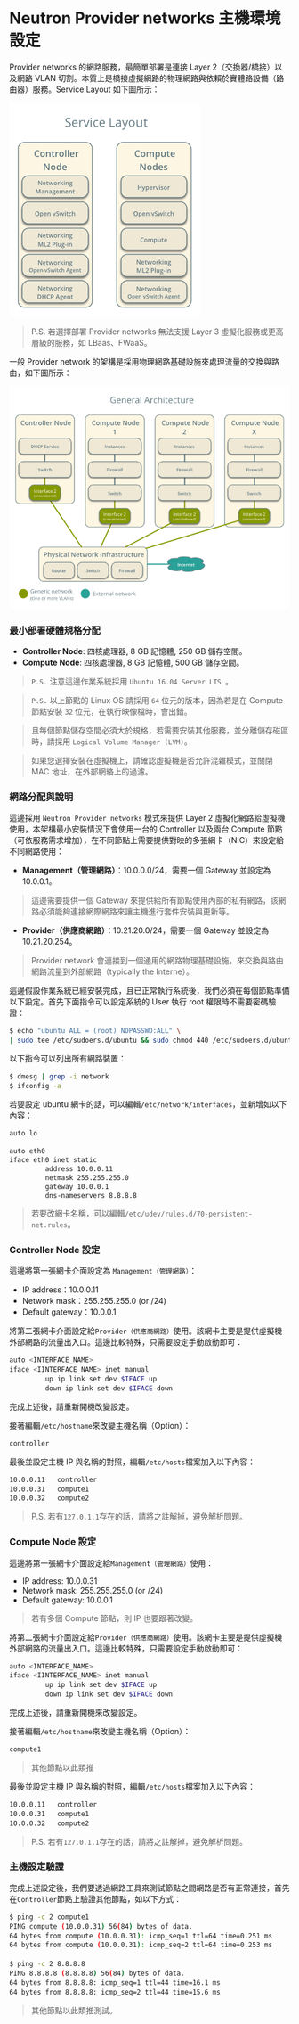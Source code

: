 # Neutron Provider networks 主機環境設定
 Provider networks 的網路服務，最簡單部署是連接 Layer 2（交換器/橋接）以及網路 VLAN 切割。本質上是橋接虛擬網路的物理網路與依賴於實體路設備（路由器）服務。Service Layout 如下圖所示：

![](images/scenario-provider-ovs-services.png)

> P.S. 若選擇部署 Provider networks 無法支援 Layer 3 虛擬化服務或更高層級的服務，如 LBaas、FWaaS。

一般 Provider network 的架構是採用物理網路基礎設施來處理流量的交換與路由，如下圖所示：

![](images/scenario-provider-general.png)

### 最小部署硬體規格分配
* **Controller Node**: 四核處理器, 8 GB 記憶體, 250 GB 儲存空間。
* **Compute Node**: 四核處理器, 8 GB 記憶體, 500 GB 儲存空間。

> `P.S.` 注意這邊作業系統採用 `Ubuntu 16.04 Server LTS `。

> `P.S.` 以上節點的 Linux OS 請採用 ```64``` 位元的版本，因為若是在 Compute 節點安裝 ```32``` 位元，在執行映像檔時，會出錯。

> 且每個節點儲存空間必須大於規格，若需要安裝其他服務，並分離儲存磁區時，請採用 `Logical Volume Manager (LVM)`。

> 如果您選擇安裝在虛擬機上，請確認虛擬機是否允許混雜模式，並關閉 MAC 地址，在外部網絡上的過濾。

### 網路分配與說明
這邊採用 `Neutron Provider networks` 模式來提供 Layer 2 虛擬化網路給虛擬機使用，本架構最小安裝情況下會使用一台的 Controller 以及兩台 Compute 節點（可依服務需求增加），在不同節點上需要提供對映的多張網卡（NIC）來設定給不同網路使用：
* **Management（管理網路）**：10.0.0.0/24，需要一個 Gateway 並設定為 10.0.0.1。
> 這邊需要提供一個 Gateway 來提供給所有節點使用內部的私有網路，該網路必須能夠連接網際網路來讓主機進行套件安裝與更新等。

* **Provider（供應商網路）**：10.21.20.0/24，需要一個 Gateway 並設定為 10.21.20.254。
> Provider network 會連接到一個通用的網路物理基礎設施，來交換與路由網路流量到外部網路（typically the Interne）。

這邊假設作業系統已經安裝完成，且已正常執行系統後，我們必須在每個節點準備以下設定。首先下面指令可以設定系統的 User 執行 root 權限時不需要密碼驗證：
```sh
$ echo "ubuntu ALL = (root) NOPASSWD:ALL" \
| sudo tee /etc/sudoers.d/ubuntu && sudo chmod 440 /etc/sudoers.d/ubuntu
```

以下指令可以列出所有網路裝置：
```sh
$ dmesg | grep -i network
$ ifconfig -a
```

若要設定 ubuntu 網卡的話，可以編輯`/etc/network/interfaces`，並新增如以下內容：
```
auto lo

auto eth0
iface eth0 inet static
         address 10.0.0.11
         netmask 255.255.255.0
         gateway 10.0.0.1
         dns-nameservers 8.8.8.8
```
> 若要改網卡名稱，可以編輯`/etc/udev/rules.d/70-persistent-net.rules`。

### Controller Node 設定
這邊將第一張網卡介面設定為 `Management（管理網路）`：
* IP address：10.0.0.11
* Network mask：255.255.255.0 (or /24)
* Default gateway：10.0.0.1

將第二張網卡介面設定給`Provider（供應商網路）`使用。該網卡主要是提供虛擬機外部網路的流量出入口。這邊比較特殊，只需要設定手動啟動即可：
```sh
auto <INTERFACE_NAME>
iface <IINTERFACE_NAME> inet manual
         up ip link set dev $IFACE up
         down ip link set dev $IFACE down
```

完成上述後，請重新開機改變設定。

接著編輯`/etc/hostname`來改變主機名稱（Option）：
```sh
controller
```

最後並設定主機 IP 與名稱的對照，編輯`/etc/hosts`檔案加入以下內容：
```sh
10.0.0.11   controller
10.0.0.31   compute1
10.0.0.32   compute2
```
> P.S. 若有`127.0.1.1`存在的話，請將之註解掉，避免解析問題。

### Compute Node 設定
這邊將第一張網卡介面設定給`Management（管理網路）`使用：
* IP address: 10.0.0.31
* Network mask: 255.255.255.0 (or /24)
* Default gateway: 10.0.0.1

> 若有多個 Compute 節點，則 IP 也要跟著改變。

將第二張網卡介面設定給`Provider（供應商網路）`使用。該網卡主要是提供虛擬機外部網路的流量出入口。這邊比較特殊，只需要設定手動啟動即可：
```sh
auto <INTERFACE_NAME>
iface <IINTERFACE_NAME> inet manual
         up ip link set dev $IFACE up
         down ip link set dev $IFACE down
```

完成上述後，請重新開機來改變設定。

接著編輯`/etc/hostname`來改變主機名稱（Option）：
```sh
compute1
```
> 其他節點以此類推

最後並設定主機 IP 與名稱的對照，編輯`/etc/hosts`檔案加入以下內容：
```sh
10.0.0.11   controller
10.0.0.31   compute1
10.0.0.32   compute2
```
> P.S. 若有`127.0.1.1`存在的話，請將之註解掉，避免解析問題。

### 主機設定驗證
完成上述設定後，我們要透過網路工具來測試節點之間網路是否有正常連接，首先在`Controller`節點上驗證其他節點，如以下方式：
```sh
$ ping -c 2 compute1
PING compute (10.0.0.31) 56(84) bytes of data.
64 bytes from compute (10.0.0.31): icmp_seq=1 ttl=64 time=0.251 ms
64 bytes from compute (10.0.0.31): icmp_seq=2 ttl=64 time=0.253 ms

$ ping -c 2 8.8.8.8
PING 8.8.8.8 (8.8.8.8) 56(84) bytes of data.
64 bytes from 8.8.8.8: icmp_seq=1 ttl=44 time=16.1 ms
64 bytes from 8.8.8.8: icmp_seq=2 ttl=44 time=15.6 ms
```
> 其他節點以此類推測試。
